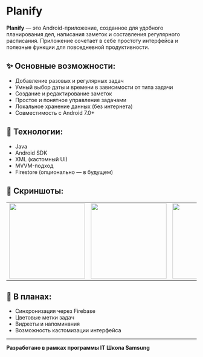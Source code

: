 # Planify

**Planify** — это Android-приложение, созданное для удобного планирования дел, написания заметок и составления регулярного расписания. Приложение сочетает в себе простоту интерфейса и полезные функции для повседневной продуктивности.

## ✨ Основные возможности:
- Добавление разовых и регулярных задач
- Умный выбор даты и времени в зависимости от типа задачи
- Создание и редактирование заметок
- Простое и понятное управление задачами
- Локальное хранение данных (без интернета)
- Совместимость с Android 7.0+

## 🔧 Технологии:
- Java
- Android SDK
- XML (кастомный UI)
- MVVM-подход
- Firestore (опционально — в будущем)


## 📱 Скриншоты:

<table>
  <tr>
    <td><img src="https://github.com/user-attachments/assets/3bb0718a-f970-4884-a809-1bec7a885427" width="200"/></td>
    <td><img src="https://github.com/user-attachments/assets/c7d214c3-2f2a-4e3b-8bd8-204333383854" width="200"/></td>
    <td><img src="https://github.com/user-attachments/assets/5143a49a-ee5b-41d2-bec1-95d491da2e76" width="200"/></td>
  </tr>
</table>







## 🚀 В планах:
- Синхронизация через Firebase
- Цветовые метки задач
- Виджеты и напоминания
- Возможность кастомизации интерфейса

---

**Разработано в рамках программы IT Школа Samsung**
